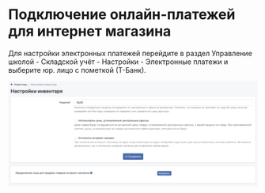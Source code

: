 # Подключение онлайн-платежей для интернет магазина

Для настройки электронных платежей перейдите в раздел Управление школой - Складской учёт - Настройки - Электронные платежи и выберите  юр. лицо с пометкой (Т-Банк).

![](<../.gitbook/assets/image (5) (1) (1) (1) (1) (1) (1) (1) (1).png>)
